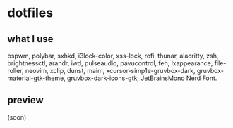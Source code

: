 # dotfiles

## what I use
bspwm, polybar, sxhkd, i3lock-color, xss-lock, rofi, thunar, alacritty, 
zsh, brightnessctl, arandr, iwd, pulseaudio, pavucontrol, feh, 
lxappearance, file-roller, neovim, xclip, dunst, maim,
xcursor-simp1e-gruvbox-dark, gruvbox-material-gtk-theme, 
gruvbox-dark-icons-gtk, JetBrainsMono Nerd Font.

## preview
(soon)
